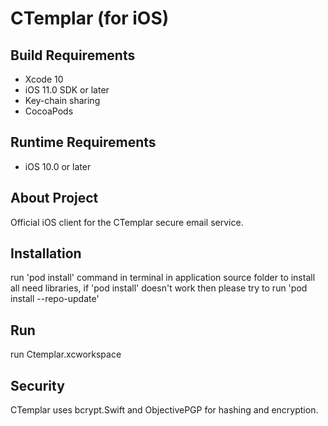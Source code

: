 # CTemplar (for iOS)

## Build Requirements
+ Xcode 10
+ iOS 11.0 SDK or later
+ Key-chain sharing
+ CocoaPods

## Runtime Requirements
+ iOS 10.0 or later

## About Project

Official iOS client for the CTemplar secure email service.

## Installation

run 'pod install' command in terminal in application source folder to install all need libraries, if 'pod  install' doesn't work then please try to run  'pod install --repo-update'

## Run
run Ctemplar.xcworkspace

## Security
CTemplar uses bcrypt.Swift and ObjectivePGP for hashing and encryption.

